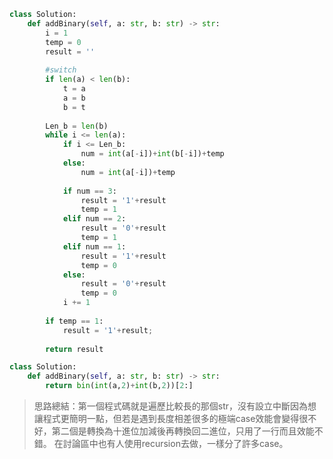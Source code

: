 ```python
class Solution:
    def addBinary(self, a: str, b: str) -> str:
        i = 1
        temp = 0
        result = ''
        
        #switch
        if len(a) < len(b):
            t = a
            a = b
            b = t
            
        Len_b = len(b) 
        while i <= len(a):
            if i <= Len_b:
                num = int(a[-i])+int(b[-i])+temp
            else:
                num = int(a[-i])+temp
                
            if num == 3:
                result = '1'+result
                temp = 1
            elif num == 2:
                result = '0'+result
                temp = 1
            elif num == 1:
                result = '1'+result
                temp = 0
            else:
                result = '0'+result
                temp = 0
            i += 1
        
        if temp == 1:
            result = '1'+result;
        
        return result

```

```python
class Solution:
    def addBinary(self, a: str, b: str) -> str:
        return bin(int(a,2)+int(b,2))[2:]
```

> 思路總結：第一個程式碼就是遍歷比較長的那個str，沒有設立中斷因為想讓程式更簡明一點，但若是遇到長度相差很多的極端case效能會變得很不好，第二個是轉換為十進位加減後再轉換回二進位，只用了一行而且效能不錯。
> 在討論區中也有人使用recursion去做，一樣分了許多case。    
        
        